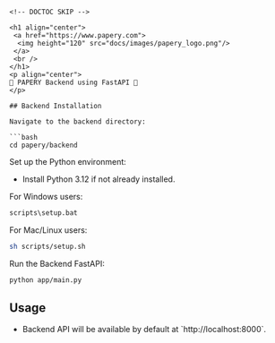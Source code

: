 ```
<!-- DOCTOC SKIP -->

<h1 align="center">
 <a href="https://www.papery.com">
  <img height="120" src="docs/images/papery_logo.png"/>
 </a>
 <br />
</h1>
<p align="center">
🚀 PAPERY Backend using FastAPI 🚀
</p>

## Backend Installation

Navigate to the backend directory:

```bash
cd papery/backend
```

Set up the Python environment:

- Install Python 3.12 if not already installed.

For Windows users:

```bash
scripts\setup.bat
```

For Mac/Linux users:

```bash
sh scripts/setup.sh
```

Run the Backend FastAPI:

```bash
python app/main.py
```

## Usage

- Backend API will be available by default at \`http://localhost:8000\`.
```
